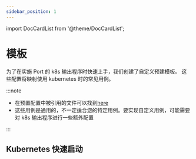 ```yaml
---
sidebar_position: 1
---
```


import DocCardList from '@theme/DocCardList';

# 模板

为了在实施 Port 的 k8s 输出程序时快速上手，我们创建了自定义预建模板。 这些配置将映射使用 kubernetes 时的常见用例。

:::note 

* 在预置配置中被引用的文件可以找到[here](https://github.com/port-labs/template-assets/tree/main/kubernetes)
* 这些用例是通用的，不一定适合您的特定用例。要实现自定义用例，可能需要对 k8s 输出程序进行一些额外配置

:::

## Kubernetes 快速启动

<DocCardList/>